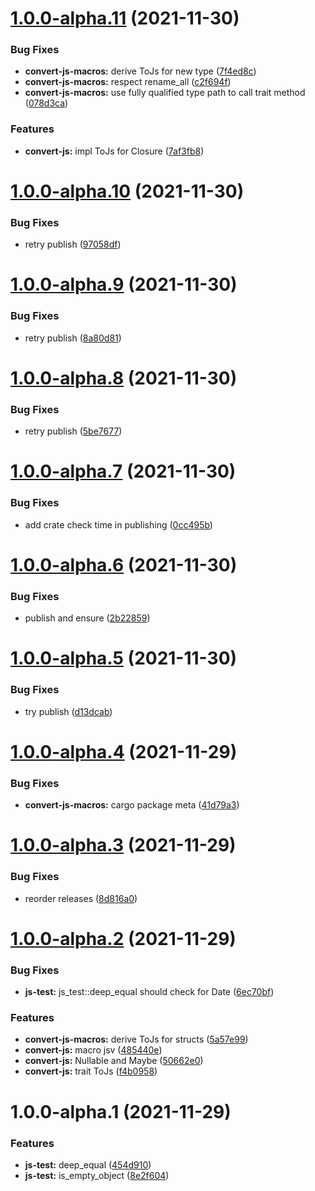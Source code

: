 # [1.0.0-alpha.11](https://github.com/frender-rs/convert-js/compare/v1.0.0-alpha.10...v1.0.0-alpha.11) (2021-11-30)


### Bug Fixes

* **convert-js-macros:** derive ToJs for new type ([7f4ed8c](https://github.com/frender-rs/convert-js/commit/7f4ed8c00b6fc4287f11f81af9f83294950c1c26))
* **convert-js-macros:** respect rename_all ([c2f694f](https://github.com/frender-rs/convert-js/commit/c2f694f3dd48a43c60b81cce4a8e1941f207b8a1))
* **convert-js-macros:** use fully qualified type path to call trait method ([078d3ca](https://github.com/frender-rs/convert-js/commit/078d3ca0c86fee99fab6bb43c3646a4e0ed5cd7c))


### Features

* **convert-js:** impl ToJs for Closure ([7af3fb8](https://github.com/frender-rs/convert-js/commit/7af3fb8abec0e3c3f1640ed11a5a1bad97a05e98))

# [1.0.0-alpha.10](https://github.com/frender-rs/convert-js/compare/v1.0.0-alpha.9...v1.0.0-alpha.10) (2021-11-30)


### Bug Fixes

* retry publish ([97058df](https://github.com/frender-rs/convert-js/commit/97058df665e3c77f5de449c461acbc480b88ec6b))

# [1.0.0-alpha.9](https://github.com/frender-rs/convert-js/compare/v1.0.0-alpha.8...v1.0.0-alpha.9) (2021-11-30)


### Bug Fixes

* retry publish ([8a80d81](https://github.com/frender-rs/convert-js/commit/8a80d81bc61a744fae0835df770f5e0c09c32080))

# [1.0.0-alpha.8](https://github.com/frender-rs/convert-js/compare/v1.0.0-alpha.7...v1.0.0-alpha.8) (2021-11-30)


### Bug Fixes

* retry publish ([5be7677](https://github.com/frender-rs/convert-js/commit/5be767749a52e5c363b49a87454c0adcf77806c8))

# [1.0.0-alpha.7](https://github.com/frender-rs/convert-js/compare/v1.0.0-alpha.6...v1.0.0-alpha.7) (2021-11-30)


### Bug Fixes

* add crate check time in publishing ([0cc495b](https://github.com/frender-rs/convert-js/commit/0cc495b86eaab3ece22e087d075352ebcc050ed5))

# [1.0.0-alpha.6](https://github.com/frender-rs/convert-js/compare/v1.0.0-alpha.5...v1.0.0-alpha.6) (2021-11-30)


### Bug Fixes

* publish and ensure ([2b22859](https://github.com/frender-rs/convert-js/commit/2b22859b44233ad7799a21d8195e467685ca2429))

# [1.0.0-alpha.5](https://github.com/frender-rs/convert-js/compare/v1.0.0-alpha.4...v1.0.0-alpha.5) (2021-11-30)


### Bug Fixes

* try publish ([d13dcab](https://github.com/frender-rs/convert-js/commit/d13dcab51a62444937b1c6e17732ad3df468c1c9))

# [1.0.0-alpha.4](https://github.com/frender-rs/convert-js/compare/v1.0.0-alpha.3...v1.0.0-alpha.4) (2021-11-29)


### Bug Fixes

* **convert-js-macros:** cargo package meta ([41d79a3](https://github.com/frender-rs/convert-js/commit/41d79a32242a2207607eefe2c666ea7cfbcaaa72))

# [1.0.0-alpha.3](https://github.com/frender-rs/convert-js/compare/v1.0.0-alpha.2...v1.0.0-alpha.3) (2021-11-29)


### Bug Fixes

* reorder releases ([8d816a0](https://github.com/frender-rs/convert-js/commit/8d816a03b771e73ca6ffdc4652b5eadd2b0cdb40))

# [1.0.0-alpha.2](https://github.com/frender-rs/convert-js/compare/v1.0.0-alpha.1...v1.0.0-alpha.2) (2021-11-29)


### Bug Fixes

* **js-test:** js_test::deep_equal should check for Date ([6ec70bf](https://github.com/frender-rs/convert-js/commit/6ec70bf30e8f6750c2b01e09433479507960b602))


### Features

* **convert-js-macros:** derive ToJs for structs ([5a57e99](https://github.com/frender-rs/convert-js/commit/5a57e994297531a997caaa11149921c29d44159f))
* **convert-js:** macro jsv ([485440e](https://github.com/frender-rs/convert-js/commit/485440e3067b003e3321d8bb1d9bc155dc0a3403))
* **convert-js:** Nullable and Maybe ([50662e0](https://github.com/frender-rs/convert-js/commit/50662e04fa4fbee4454553d92ef3a19e45dc3ded))
* **convert-js:** trait ToJs ([f4b0958](https://github.com/frender-rs/convert-js/commit/f4b0958fac78d0410fb10ccc2dc02fb954f76375))

# 1.0.0-alpha.1 (2021-11-29)


### Features

* **js-test:** deep_equal ([454d910](https://github.com/frender-rs/convert-js/commit/454d91012d41872c816fa0137904a1dabff25971))
* **js-test:** is_empty_object ([8e2f604](https://github.com/frender-rs/convert-js/commit/8e2f604f98c99c608dc50c86dfdec04814fee202))
